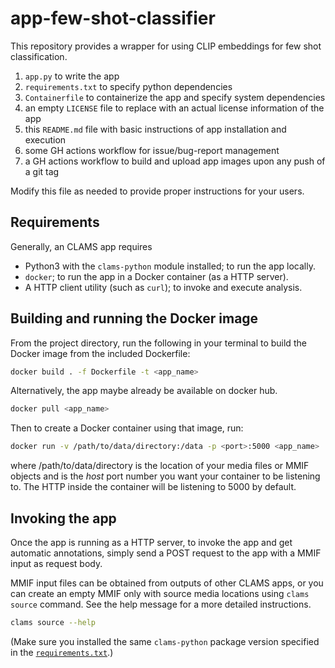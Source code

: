 # app-few-shot-classifier

This repository provides a wrapper for using CLIP embeddings for few shot classification.

1. `app.py` to write the app 
1. `requirements.txt` to specify python dependencies
1. `Containerfile` to containerize the app and specify system dependencies
1. an empty `LICENSE` file to replace with an actual license information of the app
1. this `README.md` file with basic instructions of app installation and execution
1. some GH actions workflow for issue/bug-report management
1. a GH actions workflow to build and upload app images upon any push of a git tag

Modify this file as needed to provide proper instructions for your users. 

## Requirements 

Generally, an CLAMS app requires 

- Python3 with the `clams-python` module installed; to run the app locally. 
- `docker`; to run the app in a Docker container (as a HTTP server).
- A HTTP client utility (such as `curl`); to invoke and execute analysis.

## Building and running the Docker image

From the project directory, run the following in your terminal to build the Docker image from the included Dockerfile:

```bash
docker build . -f Dockerfile -t <app_name>
```

Alternatively, the app maybe already be available on docker hub. 

``` bash 
docker pull <app_name>
```

Then to create a Docker container using that image, run:

```bash
docker run -v /path/to/data/directory:/data -p <port>:5000 <app_name>
```

where /path/to/data/directory is the location of your media files or MMIF objects and <port> is the *host* port number you want your container to be listening to. The HTTP inside the container will be listening to 5000 by default. 

## Invoking the app
Once the app is running as a HTTP server, to invoke the app and get automatic annotations, simply send a POST request to the app with a MMIF input as request body.

MMIF input files can be obtained from outputs of other CLAMS apps, or you can create an empty MMIF only with source media locations using `clams source` command. See the help message for a more detailed instructions. 

```bash
clams source --help
```

(Make sure you installed the same `clams-python` package version specified in the [`requirements.txt`](requirements.txt).)

